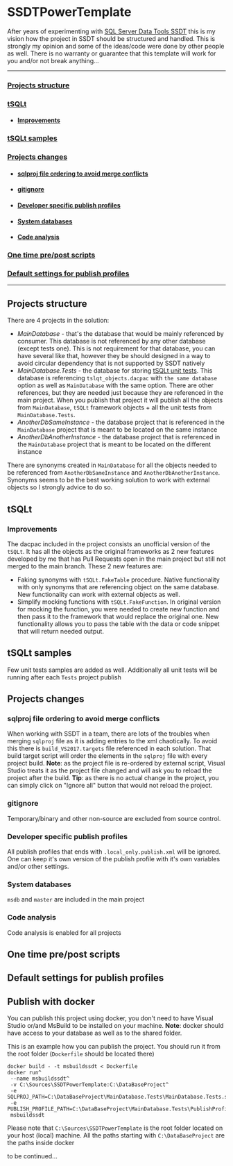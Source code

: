 # SSDTPowerTemplate

After years of experimenting with [SQL Server Data Tools SSDT](https://docs.microsoft.com/en-us/sql/ssdt/download-sql-server-data-tools-ssdt?view=sql-server-ver15) this is my vision how the project in SSDT should be structured and handled. This is strongly my opinion and some of the ideas/code were done by other people as well. There is no warranty or guarantee that this template will work for you and/or not break anything...

---
 ### [Projects structure](#header_projects_structure)
 ### [tSQLt](#header_tsqlt)
* #### [Improvements](#subheader_improvements)
 ### [tSQLt samples](#header_tsqlt_samples)
 ### [Projects changes](#header_project_changes)
* #### [sqlproj file ordering to avoid merge conflicts](#subheader_sql_file_ordering_to_avoid_merge_conflicts)
* #### [gitignore](#subheader_gitignore)
* #### [Developer specific publish profiles](#subheader_developer_specific_publish_profiles)
* #### [System databases](#subheader_system_databases)
* #### [Code analysis](#subheader_code_analysis)
 ### [One time pre/post scripts](#header_one_time_prepost_scripts)
 ### [Default settings for publish profiles](#header_default_settings_for_publish_profiles)
---
## <a name="header_projects_structure"></a>Projects structure
There are 4 projects in the solution:
* *MainDatabase* - that's the database that would be mainly referenced by consumer. This database is not referenced by any other database (except tests one). This is not requirement for that database, you can have several like that, however they be should designed in a way to avoid circular dependency that is not supported by SSDT natively
* *MainDatabase.Tests* - the database for storing [tSQLt unit tests](www.tsqlt.org). This database is referencing `tslqt_objects.dacpac` with `the same database` option as well as `MainDatabase` with the same option. There are other references, but they are needed just because they are referenced in the main project. When you publish that project it will publish all the objects from `MainDatabase`, `tSQLt` framework objects + all the unit tests from `MainDatabase.Tests`.
* *AnotherDbSameInstance* - the database project that is referenced in the `MainDatabase` project that is meant to be located on the same instance
* *AnotherDbAnotherInstance* - the database project that is referenced in the `MainDatabase` project that is meant to be located on the different instance

There are synonyms created in `MainDatabase` for all the objects needed to be referenced from `AnotherDbSameInstance` and `AnotherDbAnotherInstance`. Synonyms seems to be the best working solution to work with external objects so I strongly advice to do so.

## <a name="header_tsqlt"></a>tSQLt
### <a name="subheader_improvements"></a>Improvements
The dacpac included in the project consists an unofficial version of the `tSQLt`. It has all the objects as the original frameworks as 2 new features developed by me that has Pull Requests open in the main project but still not merged to the main branch. These 2 new features are:
* Faking synonyms with `tSQLt.FakeTable` procedure. Native functionality with only synonyms that are referencing object on the same database. New functionality can work with external objects as well.
* Simplify mocking functions with `tSQLt.FakeFunction`. In original version for mocking the function, you were needed to create new function and then pass it to the framework that would replace the original one. New functionality allows you to pass the table with the data or code snippet that will return needed output.


## <a name="header_tsqlt_samples"></a>tSQLt samples
Few unit tests samples are added as well. Additionally all unit tests will be running after each `Tests` project publish


## <a name="header_project_changes"></a>Projects changes

### <a name="subheader_sql_file_ordering_to_avoid_merge_conflicts"></a>sqlproj file ordering to avoid merge conflicts
When working with SSDT in a team, there are lots of the troubles when merging `sqlproj` file as it is adding entries to the xml chaotically. To avoid this there is `build_VS2017.targets` file referenced in each solution. That build target script will order the elements in the `sqlproj` file with every project build. **Note**: as the project file is re-ordered by external script, Visual Studio treats it as the project file changed and will ask you to reload the project after the build. **Tip**: as there is no actual change in the project, you can simply click on "Ignore all" button that would not reload the project.

### <a name="subheader_gitignore"></a>gitignore
Temporary/binary and other non-source are excluded from source control. 

### <a name="subheader_developer_specific_publish_profiles"></a>Developer specific publish profiles
All publish profiles that ends with `.local_only.publish.xml` will be ignored. One can keep it's own version of the publish profile with it's own variables and/or other settings.
### <a name="subheader_system_databases"></a>System databases
`msdb` and `master` are included in the main project

### <a name="subheader_code_analysis"></a>Code analysis
Code analysis is enabled for all projects
## <a name="header_one_time_prepost_scripts"></a>One time pre/post scripts
## <a name="header_default_settings_for_publish_profiles"></a>Default settings for publish profiles

## <a name="header_publish_with_docker"></a>Publish with docker
You can publish this project using docker, you don't need to have Visual Studio or/and MsBuild to be installed on your machine. **Note**: docker should have access to your database as well as to the shared folder.

This is an example how you can publish the project. You should run it from the root folder (`Dockerfile` should be located there)
```
docker build - -t msbuildssdt < Dockerfile
docker run^
 --name msbuildssdt^
 -v C:\Sources\SSDTPowerTemplate:C:\DataBaseProject^
 -e SQLPROJ_PATH=C:\DataBaseProject\MainDatabase.Tests\MainDatabase.Tests.sqlproj^
 -e PUBLISH_PROFILE_PATH=C:\DataBaseProject\MainDatabase.Tests\PublishProfiles\MainDatabase.local_only.publish.xml^
 msbuildssdt 
```
Please note that `C:\Sources\SSDTPowerTemplate` is the root folder located on your host (local) machine. All the paths starting with `C:\DataBaseProject` are the paths inside docker

to be continued...